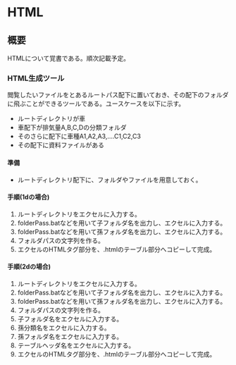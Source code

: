 
# HTML

## 概要
HTMLについて覚書である。順次記載予定。

### HTML生成ツール
閲覧したいファイルをとあるルートパス配下に置いておき、その配下のフォルダに飛ぶことができるツールである。ユースケースを以下に示す。  
- ルートディレクトリが車
- 車配下が排気量A,B,C,Dの分類フォルダ
- そのさらに配下に車種A1,A2,A3,....C1,C2,C3
- その配下に資料ファイルがある  

#### 準備
- ルートディレクトリ配下に、フォルダやファイルを用意しておく。

#### 手順(1dの場合)
1. ルートディレクトリをエクセルに入力する。
1. folderPass.batなどを用いて子フォルダ名を出力し、エクセルに入力する。
1. folderPass.batなどを用いて孫フォルダ名を出力し、エクセルに入力する。
1. フォルダパスの文字列を作る。
1. エクセルのHTMLタグ部分を、.htmlのテーブル部分へコピーして完成。

#### 手順(2dの場合)
1. ルートディレクトリをエクセルに入力する。
1. folderPass.batなどを用いて子フォルダ名を出力し、エクセルに入力する。
1. folderPass.batなどを用いて孫フォルダ名を出力し、エクセルに入力する。
1. フォルダパスの文字列を作る。
1. 子フォルダ名をエクセルに入力する。
1. 孫分類名をエクセルに入力する。
1. 孫フォルダ名をエクセルに入力する。
1. テーブルヘッダ名をエクセルに入力する。
1. エクセルのHTMLタグ部分を、.htmlのテーブル部分へコピーして完成。

